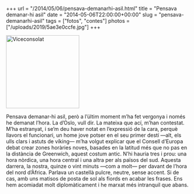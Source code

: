 +++
url = "/2014/05/06/pensava-demanarhi-asil.html"
title = "Pensava demanar-hi asil"
date = "2014-05-06T22:00:00+00:00"
slug = "pensava-demanarhi-asil"
tags = ["fotos", "contes"]
photos = ["/uploads/2019/5ae3e0ccfe.jpg"]
+++

<a href="https://www.flickr.com/photos/carlesbellver/14107932436/"><img src="/uploads/2019/5ae3e0ccfe.jpg" alt="Viceconsolat" width="200" height="200" /></a>

Pensava demanar-hi asil, però a l’últim moment m’ha fet vergonya i només he demanat l’hora. La d’Oslo, vull dir. La mateixa que ací, m’han contestat. M’ha estranyat, i se’m deu haver notat en l’expressió de la cara, perquè llavors el funcionari, un home jove potser en el seu primer destí —alt, els ulls clars i astuts de víking— m’ha volgut explicar que el Consell d’Europa debat crear zones horàries noves, basades en la latitud més que no pas en la distància de Greenwich, aquest costum antic. N’hi hauria tres i prou: una hora nòrdica, una hora central i una altra per als països del sud. Aquesta darrera, la nostra, quinze o vint minuts —com a molt— per davant de l’hora del nord d’Àfrica. Parlava un castellà pulcre, neutre, sense accent. Si de cas, amb uns matisos de posta de sol als fiords en acabar les frases. Ens hem acomiadat molt diplomàticament i he marxat més intranquil que abans.